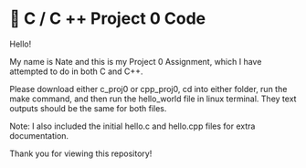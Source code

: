 # :wave: C / C ++ Project 0 Code 

Hello!

My name is Nate and this is my Project 0 Assignment, which I have attempted to do in both C and C++.

Please download either c_proj0 or cpp_proj0, cd into either folder, run the make command, and then run the hello_world file in linux terminal. They text outputs should be the same for both files.

Note: I also included the initial hello.c and hello.cpp files for extra documentation.

Thank you for viewing this repository!
